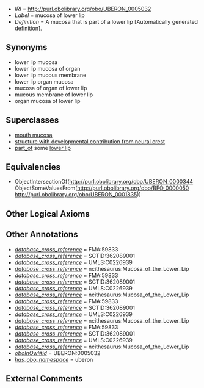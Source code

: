  * *IRI* = http://purl.obolibrary.org/obo/UBERON_0005032
 * *Label* = mucosa of lower lip
 * *Definition* = A mucosa that is part of a lower lip [Automatically generated definition].

## Synonyms

 * lower lip mucosa
 * lower lip mucosa of organ
 * lower lip mucous membrane
 * lower lip organ mucosa
 * mucosa of organ of lower lip
 * mucous membrane of lower lip
 * organ mucosa of lower lip

## Superclasses

 * [mouth mucosa](../../UBERON/29/UBERON_0003729.md)
 * [structure with developmental contribution from neural crest](../../UBERON/14/UBERON_0010314.md)
 * [part_of](../../BFO/50/BFO_0000050.md) some [lower lip](../../UBERON/35/UBERON_0001835.md)

## Equivalencies

 * ObjectIntersectionOf(<http://purl.obolibrary.org/obo/UBERON_0000344> ObjectSomeValuesFrom(<http://purl.obolibrary.org/obo/BFO_0000050> <http://purl.obolibrary.org/obo/UBERON_0001835>))

## Other Logical Axioms


## Other Annotations

 * *[database_cross_reference](../../ef/oboInOwl#hasDbXref.md)* = FMA:59833
 * *[database_cross_reference](../../ef/oboInOwl#hasDbXref.md)* = SCTID:362089001
 * *[database_cross_reference](../../ef/oboInOwl#hasDbXref.md)* = UMLS:C0226939
 * *[database_cross_reference](../../ef/oboInOwl#hasDbXref.md)* = ncithesaurus:Mucosa_of_the_Lower_Lip
 * *[database_cross_reference](../../ef/oboInOwl#hasDbXref.md)* = FMA:59833
 * *[database_cross_reference](../../ef/oboInOwl#hasDbXref.md)* = SCTID:362089001
 * *[database_cross_reference](../../ef/oboInOwl#hasDbXref.md)* = UMLS:C0226939
 * *[database_cross_reference](../../ef/oboInOwl#hasDbXref.md)* = ncithesaurus:Mucosa_of_the_Lower_Lip
 * *[database_cross_reference](../../ef/oboInOwl#hasDbXref.md)* = FMA:59833
 * *[database_cross_reference](../../ef/oboInOwl#hasDbXref.md)* = SCTID:362089001
 * *[database_cross_reference](../../ef/oboInOwl#hasDbXref.md)* = UMLS:C0226939
 * *[database_cross_reference](../../ef/oboInOwl#hasDbXref.md)* = ncithesaurus:Mucosa_of_the_Lower_Lip
 * *[database_cross_reference](../../ef/oboInOwl#hasDbXref.md)* = FMA:59833
 * *[database_cross_reference](../../ef/oboInOwl#hasDbXref.md)* = SCTID:362089001
 * *[database_cross_reference](../../ef/oboInOwl#hasDbXref.md)* = UMLS:C0226939
 * *[database_cross_reference](../../ef/oboInOwl#hasDbXref.md)* = ncithesaurus:Mucosa_of_the_Lower_Lip
 * *[oboInOwl#id](../../id/oboInOwl#id.md)* = UBERON:0005032
 * *[has_obo_namespace](../../ce/oboInOwl#hasOBONamespace.md)* = uberon

## External Comments

